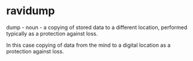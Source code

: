 # ravidump
dump - noun - a copying of stored data to a different location, performed typically as a protection against loss.

In this case copying of data from the mind to a digital location as a protection against loss.
